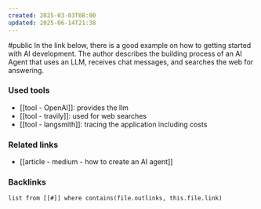 ```yaml
---
created: 2025-03-03T08:00
updated: 2025-06-14T21:38
---
```

#public 
In the link below, there is a good example on how to getting started with AI development. The author describes the building process of an AI Agent that uses an LLM, receives chat messages, and searches the web for answering. 

### Used tools
- [[tool - OpenAI]]: provides the llm
- [[tool - travily]]: used for web searches
- [[tool - langsmith]]: tracing the application including costs 


### Related links
- [[article - medium - how to create an AI agent]]


### Backlinks
```dataview 
list from [[#]] where contains(file.outlinks, this.file.link)
```

